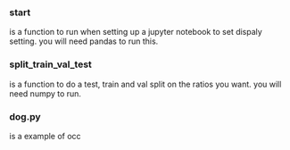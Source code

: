 ### start
is a function to run when setting up a jupyter notebook to set dispaly setting. you will need pandas to run this.

### split_train_val_test
is a function to do a test, train and val split on the ratios you want. you will need numpy to run.

### dog.py 
is a example of occ 
